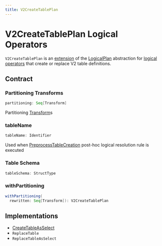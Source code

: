```yaml
---
title: V2CreateTablePlan
---
```


# V2CreateTablePlan Logical Operators

`V2CreateTablePlan` is an [extension](#contract) of the [LogicalPlan](LogicalPlan.md) abstraction for [logical operators](#implementations) that create or replace V2 table definitions.

## Contract

### <span id="partitioning"> Partitioning Transforms

```scala
partitioning: Seq[Transform]
```

Partitioning [Transform](../connector/Transform.md)s

### <span id="tableName"> tableName

```scala
tableName: Identifier
```

Used when [PreprocessTableCreation](../logical-analysis-rules/PreprocessTableCreation.md) post-hoc logical resolution rule is executed

### <span id="tableSchema"> Table Schema

```scala
tableSchema: StructType
```

### <span id="withPartitioning"> withPartitioning

```scala
withPartitioning(
  rewritten: Seq[Transform]): V2CreateTablePlan
```

## Implementations

* [CreateTableAsSelect](CreateTableAsSelect.md)
* `ReplaceTable`
* `ReplaceTableAsSelect`
